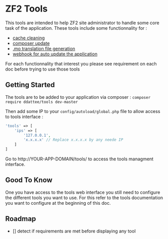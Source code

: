 ZF2 Tools
=========

This tools are intended to help ZF2 site administrator to handle some core task of the application.
These tools include some functionnality for :

- [cache cleaning](doc/cache.md)
- [composer update](doc/composer.md)
- [.mo translation file generation](doc/translation.md)
- [webhook for auto update the application](doc/webhook.md)

For each functionnality that interest you please see requirement on each doc before trying to use those tools

Getting Started
---------------

The tools are to be added to your application via composer :
`composer require ddattee/tools dev-master`

Then add some IP to your `config/autoload/global.php` file to allow access to tools interface :
```php
'tools' => [
    'ips' => [
        '127.0.0.1', 
        'x.x.x.x' // Replace x.x.x.x by any neede IP
    ]
]
```

Go to http://YOUR-APP-DOMAIN/tools/ to access the tools managment interface.

Good To Know
------------

One you have access to the tools web interface you still need to configure the different tools you want to use.
For this refer to the tools documentation you want to configure at the beginning of this doc.

Roadmap
-------

- [] detect if requirements are met before displaying any tool
